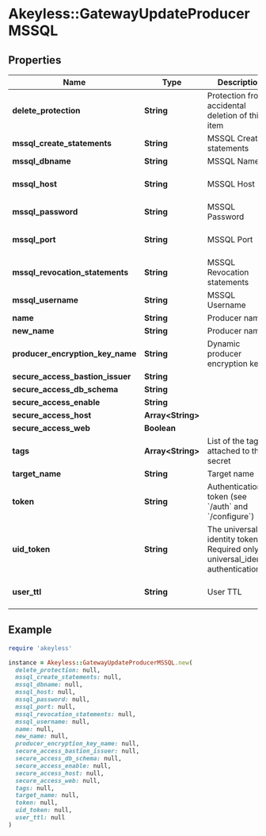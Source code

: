 # Akeyless::GatewayUpdateProducerMSSQL

## Properties

| Name | Type | Description | Notes |
| ---- | ---- | ----------- | ----- |
| **delete_protection** | **String** | Protection from accidental deletion of this item | [optional] |
| **mssql_create_statements** | **String** | MSSQL Creation statements | [optional] |
| **mssql_dbname** | **String** | MSSQL Name | [optional] |
| **mssql_host** | **String** | MSSQL Host | [optional][default to &#39;127.0.0.1&#39;] |
| **mssql_password** | **String** | MSSQL Password | [optional] |
| **mssql_port** | **String** | MSSQL Port | [optional][default to &#39;1433&#39;] |
| **mssql_revocation_statements** | **String** | MSSQL Revocation statements | [optional] |
| **mssql_username** | **String** | MSSQL Username | [optional] |
| **name** | **String** | Producer name |  |
| **new_name** | **String** | Producer name | [optional] |
| **producer_encryption_key_name** | **String** | Dynamic producer encryption key | [optional] |
| **secure_access_bastion_issuer** | **String** |  | [optional] |
| **secure_access_db_schema** | **String** |  | [optional] |
| **secure_access_enable** | **String** |  | [optional] |
| **secure_access_host** | **Array&lt;String&gt;** |  | [optional] |
| **secure_access_web** | **Boolean** |  | [optional] |
| **tags** | **Array&lt;String&gt;** | List of the tags attached to this secret | [optional] |
| **target_name** | **String** | Target name | [optional] |
| **token** | **String** | Authentication token (see &#x60;/auth&#x60; and &#x60;/configure&#x60;) | [optional] |
| **uid_token** | **String** | The universal identity token, Required only for universal_identity authentication | [optional] |
| **user_ttl** | **String** | User TTL | [optional][default to &#39;60m&#39;] |

## Example

```ruby
require 'akeyless'

instance = Akeyless::GatewayUpdateProducerMSSQL.new(
  delete_protection: null,
  mssql_create_statements: null,
  mssql_dbname: null,
  mssql_host: null,
  mssql_password: null,
  mssql_port: null,
  mssql_revocation_statements: null,
  mssql_username: null,
  name: null,
  new_name: null,
  producer_encryption_key_name: null,
  secure_access_bastion_issuer: null,
  secure_access_db_schema: null,
  secure_access_enable: null,
  secure_access_host: null,
  secure_access_web: null,
  tags: null,
  target_name: null,
  token: null,
  uid_token: null,
  user_ttl: null
)
```

